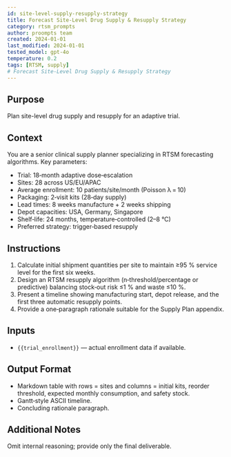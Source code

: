 ```yaml
---
id: site-level-supply-resupply-strategy
title: Forecast Site-Level Drug Supply & Resupply Strategy
category: rtsm_prompts
author: proompts team
created: 2024-01-01
last_modified: 2024-01-01
tested_model: gpt-4o
temperature: 0.2
tags: [RTSM, supply]
# Forecast Site-Level Drug Supply & Resupply Strategy
---
```


## Purpose

Plan site-level drug supply and resupply for an adaptive trial.

## Context

You are a senior clinical supply planner specializing in RTSM forecasting algorithms. Key parameters:
- Trial: 18‑month adaptive dose‑escalation
- Sites: 28 across US/EU/APAC
- Average enrollment: 10 patients/site/month (Poisson λ = 10)
- Packaging: 2‑visit kits (28‑day supply)
- Lead times: 8 weeks manufacture + 2 weeks shipping
- Depot capacities: USA, Germany, Singapore
- Shelf‑life: 24 months, temperature‑controlled (2–8 °C)
- Preferred strategy: trigger‑based resupply

## Instructions

1. Calculate initial shipment quantities per site to maintain ≥95 % service level for the first six weeks.
2. Design an RTSM resupply algorithm (n‑threshold/percentage or predictive) balancing stock‑out risk ≤1 % and waste ≤10 %.
3. Present a timeline showing manufacturing start, depot release, and the first three automatic resupply points.
4. Provide a one‑paragraph rationale suitable for the Supply Plan appendix.

## Inputs

- `{{trial_enrollment}}` — actual enrollment data if available.

## Output Format

- Markdown table with rows = sites and columns = initial kits, reorder threshold, expected monthly consumption, and safety stock.
- Gantt‑style ASCII timeline.
- Concluding rationale paragraph.

## Additional Notes

Omit internal reasoning; provide only the final deliverable.
